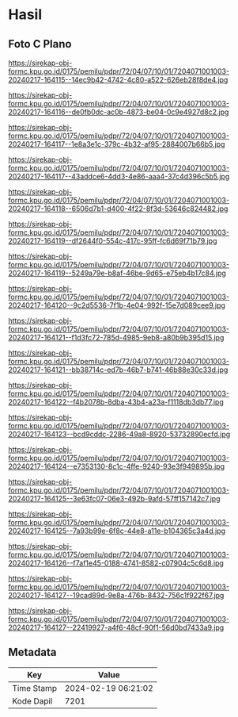 # Hasil

## Foto C Plano

https://sirekap-obj-formc.kpu.go.id/0175/pemilu/pdpr/72/04/07/10/01/7204071001003-20240217-164115--14ec9b42-4742-4c80-a522-626eb28f8de4.jpg

https://sirekap-obj-formc.kpu.go.id/0175/pemilu/pdpr/72/04/07/10/01/7204071001003-20240217-164116--de0fb0dc-ac0b-4873-be04-0c9e4927d8c2.jpg

https://sirekap-obj-formc.kpu.go.id/0175/pemilu/pdpr/72/04/07/10/01/7204071001003-20240217-164117--1e8a3e1c-379c-4b32-af95-2884007b66b5.jpg

https://sirekap-obj-formc.kpu.go.id/0175/pemilu/pdpr/72/04/07/10/01/7204071001003-20240217-164117--43addce6-4dd3-4e86-aaa4-37c4d396c5b5.jpg

https://sirekap-obj-formc.kpu.go.id/0175/pemilu/pdpr/72/04/07/10/01/7204071001003-20240217-164118--6506d7b1-d400-4f22-8f3d-53646c824482.jpg

https://sirekap-obj-formc.kpu.go.id/0175/pemilu/pdpr/72/04/07/10/01/7204071001003-20240217-164119--df2644f0-554c-417c-95ff-fc6d69f71b79.jpg

https://sirekap-obj-formc.kpu.go.id/0175/pemilu/pdpr/72/04/07/10/01/7204071001003-20240217-164119--5249a79e-b8af-46be-9d65-e75eb4b17c84.jpg

https://sirekap-obj-formc.kpu.go.id/0175/pemilu/pdpr/72/04/07/10/01/7204071001003-20240217-164120--9c2d5536-7f1b-4e04-992f-15e7d089cee9.jpg

https://sirekap-obj-formc.kpu.go.id/0175/pemilu/pdpr/72/04/07/10/01/7204071001003-20240217-164121--f1d3fc72-785d-4985-9eb8-a80b9b395d15.jpg

https://sirekap-obj-formc.kpu.go.id/0175/pemilu/pdpr/72/04/07/10/01/7204071001003-20240217-164121--bb38714c-ed7b-46b7-b741-46b88e30c33d.jpg

https://sirekap-obj-formc.kpu.go.id/0175/pemilu/pdpr/72/04/07/10/01/7204071001003-20240217-164122--f4b2078b-8dba-43b4-a23a-f1118db3db77.jpg

https://sirekap-obj-formc.kpu.go.id/0175/pemilu/pdpr/72/04/07/10/01/7204071001003-20240217-164123--bcd9cddc-2286-49a8-8920-53732890ecfd.jpg

https://sirekap-obj-formc.kpu.go.id/0175/pemilu/pdpr/72/04/07/10/01/7204071001003-20240217-164124--e7353130-8c1c-4ffe-9240-93e3f949895b.jpg

https://sirekap-obj-formc.kpu.go.id/0175/pemilu/pdpr/72/04/07/10/01/7204071001003-20240217-164125--3e63fc07-06e3-492b-9afd-57ff157142c7.jpg

https://sirekap-obj-formc.kpu.go.id/0175/pemilu/pdpr/72/04/07/10/01/7204071001003-20240217-164125--7a93b99e-6f8c-44e8-a11e-b104365c3a4d.jpg

https://sirekap-obj-formc.kpu.go.id/0175/pemilu/pdpr/72/04/07/10/01/7204071001003-20240217-164126--f7af1e45-0188-4741-8582-c07904c5c6d8.jpg

https://sirekap-obj-formc.kpu.go.id/0175/pemilu/pdpr/72/04/07/10/01/7204071001003-20240217-164127--19cad89d-9e8a-476b-8432-756c1f922f67.jpg

https://sirekap-obj-formc.kpu.go.id/0175/pemilu/pdpr/72/04/07/10/01/7204071001003-20240217-164127--22419927-a4f6-48cf-90f1-56d0bd7433a9.jpg


## Metadata

| Key        | Value               |
| ---------- | ------------------- |
| Time Stamp | 2024-02-19 06:21:02 |
| Kode Dapil | 7201                |



